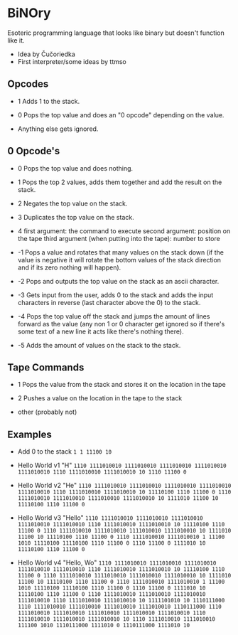 # BiNOry
Esoteric programming language that looks like binary but doesn't function like it.

- Idea by Čučoriedka
- First interpreter/some ideas by ttmso



## Opcodes

- 1
  Adds 1 to the stack.

- 0
  Pops the top value and does an "0 opcode" depending on the value.

- Anything else gets ignored.



## 0 Opcode's

- 0
  Pops the top value and does nothing.

- 1
  Pops the top 2 values, adds them together and add the result on the stack.

- 2
  Negates the top value on the stack.

- 3
  Duplicates the top value on the stack.

- 4
  first argument: the command to execute
  second argument: position on the tape
  third argument (when putting into the tape): number to store

- -1
  Pops a value and rotates that many values on the stack down (if the value is negative it will rotate the bottom values of the stack direction and if its zero nothing will happen).

- -2
  Pops and outputs the top value on the stack as an ascii character.

- -3
  Gets input from the user, adds 0 to the stack and adds the input characters in reverse (last character above the 0) to the stack.

- -4
  Pops the top value off the stack and jumps the amount of lines forward as the value (any non 1 or 0 character get ignored so if there's some text of a new line it acts like there's nothing there).

- -5
  Adds the amount of values on the stack to the stack.


## Tape Commands

- 1
  Pops the value from the stack and stores it on the location in the tape
  
- 2
  Pushes a value on the location in the tape to the stack

- other (probably not)


## Examples

- Add 0 to the stack
  `1 1 11100 10`

- Hello World v1 "H"
  `1110 1111010010 1111010010 1111010010 1111010010 1111010010 1110 1111010010 1111010010 10 1110 11100 0`

- Hello World v2 "He"
  `1110 1111010010 1111010010 1111010010 1111010010 1111010010 1110 1111010010 1111010010 10 11110100 1110 11100 0 1110 1111010010 1111010010 1111010010 1111010010 10 1111010 11100 10 11110100 1110 11100 0`
  
- Hello World v3 "Hello"
  `1110 1111010010 1111010010 1111010010 1111010010 1111010010 1110 1111010010 1111010010 10 11110100 1110 11100 0 1110 1111010010 1111010010 1111010010 1111010010 10 1111010 11100 10 11110100 1110 11100 0 1110 1111010010 1111010010 1 11100 1010 11110100 11110100 1110 11100 0 1110 11100 0 1111010 10 11110100 1110 11100 0`
- Hello World v4 "Hello, Wo"
  `1110 1111010010 1111010010 1111010010 1111010010 1111010010 1110 1111010010 1111010010 10 11110100 1110 11100 0 1110 1111010010 1111010010 1111010010 1111010010 10 1111010 11100 10 11110100 1110 11100 0 1110 1111010010 1111010010 1 11100 1010 11110100 11110100 1110 11100 0 1110 11100 0 1111010 10 11110100 1110 11100 0 1110 1111010010 1111010010 1111010010 1111010010 1110 1111010010 1111010010 10 1111101010 10 1110111000 1110 1111010010 1111010010 1111010010 1111010010 1110111000 1110 1111010010 1111010010 1111010010 1111010010 1111010010 1110 1111010010 1111010010 1111010010 10 1110 1111010010 1111010010 111100 1010 1110111000 1111010 0 1110111000 1111010 10`

